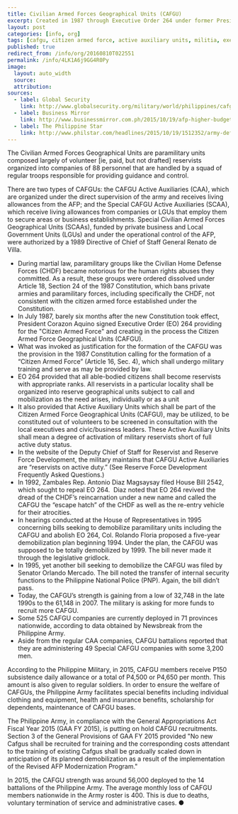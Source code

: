 ```yaml
---
title: Civilian Armed Forces Geographical Units (CAFGU)
excerpt: Created in 1987 through Executive Order 264 under former President Corazon Aquino, the Civilian Armed Forces Geographical Units. CAFGUs are paramilitary units composed largely of volunteer reservists.
layout: post
categories: [info, org]
tags: [cafgu, citizen armed force, active auxiliary units, militia, executive order 264]
published: true
redirect_from: /info/org/20160810T022551
permalink: /info/4LK1A6j9GG4R0Py
image:
  layout: auto_width
  source: 
  attribution: 
sources:
  - label: Global Security
    link: http://www.globalsecurity.org/military/world/philippines/cafgu.htm
  - label: Business Mirror
    link: http://www.businessmirror.com.ph/2015/10/19/afp-higher-budget-for-cafgu-allowance-not-recruitment/
  - label: The Philippine Star
    link: http://www.philstar.com/headlines/2015/10/19/1512352/army-defends-increase-cafgu-budget-amid-lumad-killings
---
```


The Civilian Armed Forces Geographical Units are paramilitary units composed largely of volunteer [ie, paid, but not drafted] reservists organized into companies of 88 personnel that are handled by a squad of regular troops responsible for providing guidance and control.

There are two types of CAFGUs: the CAFGU Active Auxiliaries (CAA), which are organized under the direct supervision of the army and receives living allowances from the AFP; and the Special CAFGU Active Auxiliaries (SCAA), which receive living allowances from companies or LGUs that employ them to secure areas or business establishments. Special Civilian Armed Forces Geographical Units (SCAAs), funded by private business and Local Government Units (LGUs) and under the operational control of the AFP, were authorized by a 1989 Directive of Chief of Staff General Renato de Villa.

* During martial law, paramilitary groups like the Civilian Home Defense Forces (CHDF) became notorious for the human rights abuses they committed. As a result, these groups were ordered dissolved under Article 18, Section 24 of the 1987 Constitution, which bans private armies and paramilitary forces, including specifically the CHDF, not consistent with the citizen armed force established under the Constitution.
* In July 1987, barely six months after the new Constitution took effect, President Corazon Aquino signed Executive Order (EO) 264 providing for the "Citizen Armed Force" and creating in the process the Citizen Armed Force Geographical Units (CAFGU).
* What was invoked as justification for the formation of the CAFGU was the provision in the 1987 Constitution calling for the formation of a &ldquo;Citizen Armed Force&rdquo; (Article 16, Sec. 4), which shall undergo military training and serve as may be provided by law.
* EO 264 provided that all able-bodied citizens shall become reservists with appropriate ranks. All reservists in a particular locality shall be organized into reserve geographical units subject to call and mobilization as the need arises, individually or as a unit
* It also provided that Active Auxiliary Units which shall be part of the Citizen Armed Force Geographical Units (CAFGU), may be utilized, to be constituted out of volunteers to be screened in consultation with the local executives and civic/business leaders. These Active Auxiliary Units shall mean a degree of activation of military reservists short of full active duty status.
* In the website of the Deputy Chief of Staff for Reservist and Reserve Force Development, the military maintains that CAFGU Active Auxiliaries are &ldquo;reservists on active duty.&rdquo; (See Reserve Force Development Frequently Asked Questions.)
* In 1992, Zambales Rep. Antonio Diaz Magsaysay filed House Bill 2542, which sought to repeal EO 264.&nbsp; Diaz noted that EO 264 revived the dread of the CHDF&rsquo;s reincarnation under a new name and called the CAFGU the &ldquo;escape hatch&rdquo; of the CHDF as well as the re-entry vehicle for their atrocities.
* In hearings conducted at the House of Representatives in 1995 concerning bills seeking to demobilize paramilitary units including the CAFGU and abolish EO 264, Col. Rolando Floria proposed a five-year demobilization plan beginning 1994. Under the plan, the CAFGU was supposed to be totally demobilized by 1999. The bill never made it through the legislative gridlock.
* In 1995, yet another bill seeking to demobilize the CAFGU was filed by Senator Orlando Mercado. The bill noted the transfer of internal security functions to the Philippine National Police (PNP). Again, the bill didn&rsquo;t pass.
* Today, the CAFGU&rsquo;s strength is gaining from a low of 32,748 in the late 1990s to the 61,148 in 2007. The military is asking for more funds to recruit more CAFGU.
* Some 525 CAFGU companies are currently deployed in 71 provinces nationwide, according to data obtained by Newsbreak from the Philippine Army.
* Aside from the regular CAA companies, CAFGU battalions reported that they are administering 49 Special CAFGU companies with some 3,200 men.

According to the Philippine Military, in 2015, CAFGU members receive P150 subsistence daily allowance or a total of P4,500 or P4,650 per month. This amount is also given to regular soldiers. In order to ensure the welfare of CAFGUs, the Philippine Army facilitates special benefits including individual clothing and equipment, health and insurance benefits, scholarship for dependents, maintenance of CAFGU bases.

The Philippine Army, in compliance with the General Appropriations Act Fiscal Year 2015 (GAA FY 2015), is putting on hold CAFGU recruitments. Section 3 of the General Provisions of GAA FY 2015 provided "No new Cafgus shall be recruited for training and the corresponding costs attendant to the training of existing Cafgus shall be gradually scaled down in anticipation of its planned demobilization as a result of the implementation of the Revised AFP Modernization Program."

In 2015, the CAFGU strength was around 56,000 deployed to the 14 battalions of the Philippine Army. The average monthly loss of CAFGU members nationwide in the Army roster is 400. This is due to deaths, voluntary termination of service and administrative cases.
&#x25cf;

